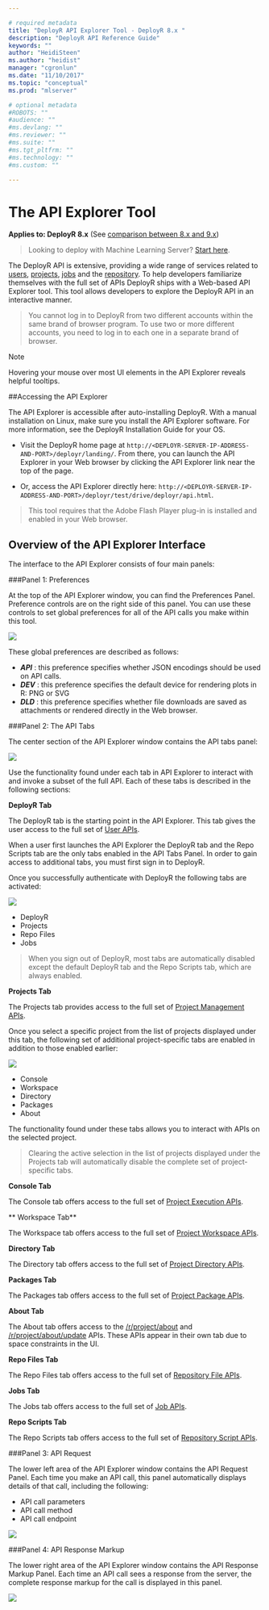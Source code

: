 ```yaml
---

# required metadata
title: "DeployR API Explorer Tool - DeployR 8.x "
description: "DeployR API Reference Guide"
keywords: ""
author: "HeidiSteen"
ms.author: "heidist"
manager: "cgronlun"
ms.date: "11/10/2017"
ms.topic: "conceptual"
ms.prod: "mlserver"

# optional metadata
#ROBOTS: ""
#audience: ""
#ms.devlang: ""
#ms.reviewer: ""
#ms.suite: ""
#ms.tgt_pltfrm: ""
#ms.technology: ""
#ms.custom: ""

---
```


#  The API Explorer Tool

**Applies to: DeployR 8.x**   (See [comparison between 8.x and 9.x](../whats-new-in-r-server.md#8vs9))

>Looking to deploy with Machine Learning Server? [Start here](../what-is-operationalization.md).

The DeployR API is extensive, providing a wide range of services related to [users](deployr-api-reference.md#users-on-the-api), [projects](deployr-api-reference.md#projects-on-the-api), [jobs](deployr-api-reference.md#jobs-on-the-api) and the [repository](deployr-api-reference.md#repository-on-the-api). To help developers familiarize themselves with the full set of APIs DeployR ships with a Web-based API Explorer tool. This tool allows developers to explore the DeployR API in an interactive manner.

>You cannot log in to DeployR from two different accounts within the same brand of browser program. To use two or more different accounts, you need to log in to each one in a separate brand of browser. 

>[!NOTE]
>Hovering your mouse over most UI elements in the API Explorer reveals helpful tooltips.

##Accessing the API Explorer

The API Explorer is accessible after auto-installing DeployR. With a manual installation on Linux, make sure you install the API Explorer software. For more information, see the DeployR Installation Guide for your OS.

+ Visit the DeployR home page at `http://<DEPLOYR-SERVER-IP-ADDRESS-AND-PORT>/deployr/landing/`. From there, you can launch the API Explorer in your Web browser by clicking the API Explorer link near the top of the page.

+ Or, access the API Explorer directly here: `http://<DEPLOYR-SERVER-IP-ADDRESS-AND-PORT>/deployr/test/drive/deployr/api.html`.

>This tool requires that the Adobe Flash Player plug-in is installed and enabled in your Web browser.


## Overview of the API Explorer Interface 

The interface to the API Explorer consists of four main panels:

###Panel 1: Preferences 

At the top of the API Explorer window, you can find the Preferences Panel. Preference controls are on the right side of this panel. You can use these controls to set global preferences for all of the API calls you make within this tool.

![](media/deployr-api-explorer-tool/deployr-api-explorer-tool-1.png)

These global preferences are described as follows:

-  ***API*** : this preference specifies whether JSON encodings should be used on API calls.
-  ***DEV*** : this preference specifies the default device for rendering plots in R: PNG or SVG
-  ***DLD*** : this preference specifies whether file downloads are saved as attachments or rendered directly in the Web browser.

###Panel 2: The API Tabs

The center section of the API Explorer window contains the API tabs panel:

![](media/deployr-api-explorer-tool/deployr-api-explorer-tool-2.png)


Use the functionality found under each tab in API Explorer to interact with and invoke a subset of the full API. Each of these tabs is described in the following sections:

**DeployR Tab**

The DeployR tab is the starting point in the API Explorer. This tab gives the user access to the full set of [User APIs](deployr-api-reference.md#users).

When a user first launches the API Explorer the DeployR tab and the Repo Scripts tab are the only tabs enabled in the API Tabs Panel. In order to gain access to additional tabs, you must first sign in to DeployR.

Once you successfully authenticate with DeployR the following tabs are activated:

![](media/deployr-api-explorer-tool/deployr-api-explorer-tool-5.png)

- DeployR
- Projects
- Repo Files
- Jobs

>When you sign out of DeployR, most tabs are automatically disabled except the default DeployR tab and the Repo Scripts tab, which are always enabled.

**Projects Tab**

The Projects tab provides access to the full set of [Project Management APIs](deployr-api-reference.md#projects).

Once you select a specific project from the list of projects displayed under this tab, the following set of additional project-specific tabs are enabled in addition to those enabled earlier:

![](media/deployr-api-explorer-tool/deployr-api-explorer-tool-6.png)

- Console
- Workspace
- Directory
- Packages
- About

The functionality found under these tabs allows you to interact with APIs on the selected project.

>Clearing the active selection in the list of projects displayed under the Projects tab will automatically disable the complete set of project-specific tabs.

**Console Tab**

The Console tab offers access to the full set of [Project Execution APIs](deployr-api-reference.md#projexec).

** Workspace Tab**

The Workspace tab offers access to the full set of [Project Workspace APIs](deployr-api-reference.md#project-workspace).

**Directory Tab**

The Directory tab offers access to the full set of [Project Directory APIs](deployr-api-reference.md#projdir).

**Packages Tab**

The Packages tab offers access to the full set of [Project Package APIs](deployr-api-reference.md#projpkg).

**About Tab**

The About tab offers access to the [/r/project/about](https://microsoft.github.io/deployr-api-docs/8.0.5/#r-project-about) and [/r/project/about/update](https://microsoft.github.io/deployr-api-docs/8.0.5/#r-project-about-update) APIs. These APIs appear in their own tab due to space constraints in the UI.

**Repo Files Tab**

The Repo Files tab offers access to the full set of [Repository File APIs](deployr-api-reference.md#repofiles).

**Jobs Tab**

The Jobs tab offers access to the full set of [Job APIs](deployr-api-reference.md#jobs).

**Repo Scripts Tab**

The Repo Scripts tab offers access to the full set of [Repository Script APIs](deployr-api-reference.md#reposcripts).

###Panel 3: API Request

The lower left area of the API Explorer window contains the API Request Panel. Each time you make an API call, this panel automatically displays details of that call, including the following:

-  API call parameters
-  API call method
-  API call endpoint

![](media/deployr-api-explorer-tool/deployr-api-explorer-tool-3.png)

###Panel 4: API Response Markup

The lower right area of the API Explorer window contains the API Response Markup Panel. Each time an API call sees a response from the server, the complete response markup for the call is displayed in this panel.

![](media/deployr-api-explorer-tool/deployr-api-explorer-tool-4.png)